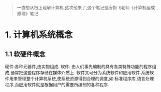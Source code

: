 > 一直想从根上理解计算机,这次他来了,这个笔记是唐朔飞老师《计算机组成原理》笔记.

# 1. 计算机系统概念

## 1.1 软硬件概念

硬件:各种元器件,由实物组成. 软件: 由人们事先编制的具有各类特殊功能的程序组成,通常把这些程序存储在媒体介质上.
软件又可分为系统软件和应用软件.系统软件用来管理整个计算机系统,使系统资源得到合理的调度,如:标准程序库,语言处理程序,而应用软件就是根据用户的需要所编制的各种程序.